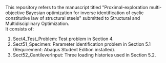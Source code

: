 This repository refers to the manuscript titled "Proximal-exploration multi-objective Bayesian optimization for inverse identification of cyclic constitutive law of structural steels" submitted to Structural and Multidisciplinary Optimization.\
It consists of:
  1. Sect4_Test_Problem: Test problem in Section 4.
  2. Sect51_Specimen: Parameter identification problem in Section 5.1 (Requirement: Abaqus Student Edition installed).
  3. Sect52_CantileverInput: Three loading histories used in Section 5.2.
